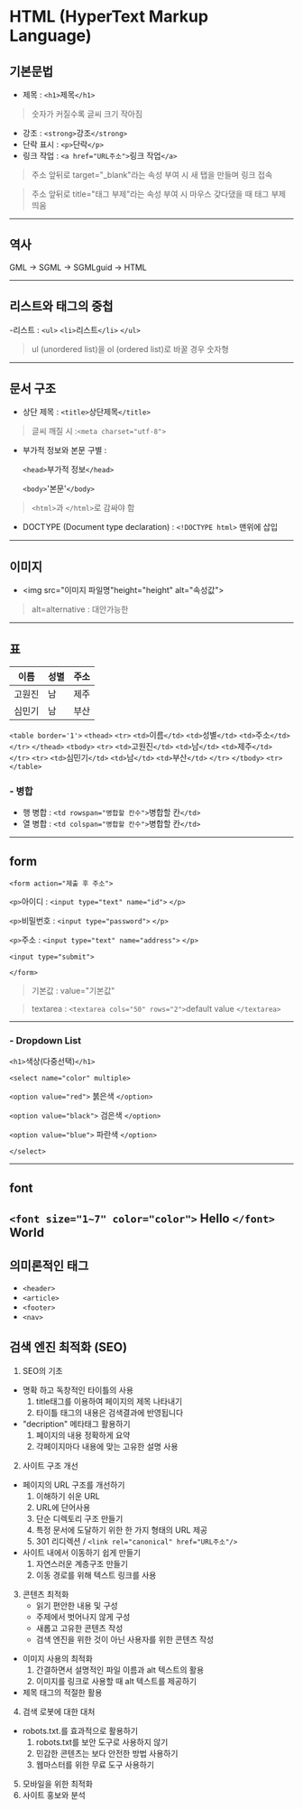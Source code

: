 # HTML (HyperText Markup Language)
## 기본문법
- 제목 : `<h1>`제목`</h1>`
> 숫자가 커질수록 글씨 크기 작아짐
- 강조 : `<strong>`강조`</strong>`
- 단락 표시 : `<p>`단락`</p>`
- 링크 작업 : `<a href="URL주소">`링크 작업`</a>`
> 주소 앞뒤로 target="_blank"라는 속성 부여 시 새 탭을 만들며 링크 접속

> 주소 앞뒤로 title="태그 부제"라는 속성 부여 시 마우스 갖다댔을 때 태그 부제 띄움
---
## 역사 
GML -> SGML -> SGMLguid -> HTML

---
## 리스트와 태그의 중첩
-리스트 : `<ul>` `<li>`리스트`</li>` `</ul>`
> ul (unordered list)을 ol (ordered list)로 바꿀 경우 숫자형
---
## 문서 구조
- 상단 제목 : `<title>`상단제목`</title>`
>글씨 깨질 시 :`<meta charset="utf-8">`
- 부가적 정보와 본문 구별 : 

   `<head>`부가적 정보`</head>`

   `<body>`'본문'`</body>`
> `<html>`과 `</html>`로 감싸야 함

- DOCTYPE (Document type declaration) : `<!DOCTYPE html>` 맨위에 삽입
---
## 이미지
- <img src="이미지 파일명"height="height" alt="속성값">
> alt=alternative : 대안가능한
---
## 표
|이름|성별|주소|
|--|--|--|
|고원진|남|제주|
|심민기|남|부산|
`<table border='1'>`
`<thead>`
`<tr>` 
`<td>`이름`</td>`  `<td>`성별`</td>` `<td>`주소`</td>`
`</tr>`
`</thead>`
`<tbody>`
`<tr>`
`<td>`고원진`</td>` `<td>`남`</td>` `<td>`제주`</td>`
`</tr>`
`<tr>`
`<td>`심민기`</td>` `<td>`남`</td>` `<td>`부산`</td>`
`</tr>`
`</tbody>`
`<tr>`
`</table>`

### - 병합
- 행 병합 : `<td rowspan="병합할 칸수">`병합할 칸`</td>`
- 열 병합 : `<td colspan="병합할 칸수">`병합할 칸`</td>`
---
## form
`<form action="제출 후 주소">`

`<p>`아이디 : `<input type="text" name="id">` `</p>`

`<p>`비밀번호 : `<input type="password">` `</p>`

`<p>`주소 : `<input type="text" name="address">` `</p>`

`<input type="submit">`

`</form>`
> 기본값 : value="기본값"

> textarea : `<textarea cols="50" rows="2">`default value `</textarea>`
---
### - Dropdown List
`<h1>`색상(다중선택)`</h1>`

`<select name="color" multiple>`

`<option value="red">` 붉은색 `</option>`

`<option value="black">` 검은색 `</option>`

`<option value="blue">` 파란색 `</option>`

`</select>`

---
## font
 `<font size="1~7" color="color">` Hello `</font>` World
 ---
 ## 의미론적인 태그
 - `<header>`
 - `<article>`
 - `<footer>`
 - `<nav>`
 ## 검색 엔진 최적화 (SEO)
1. SEO의 기초
- 명확 하고 독창적인 타이틀의 사용
   1. title태그를 이용하여 페이지의 제목 나타내기
   2. 타이틀 태그의 내용은 검색결과에 반영됩니다
- "decription" 메타태그 활용하기
   1. 페이지의 내용 정확하게 요약
   2. 각페이지마다 내용에 맞는 고유한 설명 사용
2. 사이트 구조 개선
- 페이지의 URL 구조를 개선하기
   1. 이해하기 쉬운 URL
   2. URL에 단어사용
   3. 단순 디렉토리 구조 만들기
   4. 특정 문서에 도달하기 위한 한 가지 형태의 URL 제공
   5. 301 리디렉션 / `<link rel="canonical" href="URL주소"/>`
- 사이트 내에서 이동하기 쉽게 만들기
   1. 자연스러운 계층구조 만들기
   2. 이동 경로를 위해 텍스트 링크를 사용
3. 콘텐츠 최적화
   - 읽기 편안한 내용 및 구성
   - 주제에서 벗어나지 않게 구성
   - 새롭고 고유한 콘텐츠 작성
   - 검색 엔진을 위한 것이 아닌 사용자를 위한 콘텐츠 작성
-  이미지 사용의 최적화
   1. 간결하면서 설명적인 파일 이름과 alt 텍스트의 활용
   2. 이미지를 링크로 사용할 때 alt 텍스트를 제공하기
- 제목 태그의 적절한 활용
4. 검색 로봇에 대한 대처
- robots.txt.를 효과적으로 활용하기
   1. robots.txt를 보안 도구로 사용하지 않기
   2. 민감한 콘텐츠는 보다 안전한 방법 사용하기
   3. 웹마스터를 위한 무료 도구 사용하기
5. 모바일을 위한 최적화
6. 사이트 홍보와 분석






